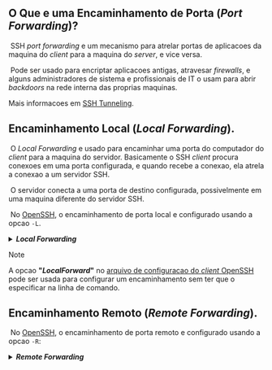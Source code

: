 ## O Que e uma Encaminhamento de Porta (*Port Forwarding*)?
&nbsp;SSH *port forwarding* e um mecanismo para atrelar portas de aplicacoes da maquina do *client* para a maquina do *server*, e vice versa.

&nbsp;Pode ser usado para encriptar aplicacoes antigas, atravesar *firewalls*, e alguns administradores de sistema e profissionais de IT o usam para abrir *backdoors* na rede interna das proprias maquinas.

Mais informacoes em [SSH Tunneling](https://www.ssh.com/academy/ssh/tunneling).


## Encaminhamento Local (*Local Forwarding*).
&nbsp;O *Local Forwarding* e usado para encaminhar uma porta do computador do *client* para a maquina do servidor.
Basicamente o SSH *client* procura conexoes em uma porta configurada, e quando recebe a conexao, ela atrela a conexao a um servidor SSH.

&nbsp;O servidor conecta a uma porta de destino configurada, possivelmente em uma maquina diferente do servidor SSH.

&nbsp;No [OpenSSH](), o encaminhamento de porta local e configurado usando a opcao `-L`.

<details><summary><b><i>Local Forwarding</i></b></summary>

>&nbsp;`ssh -L 80:intra.example.com:80 gw.example.com`
>
>&nbsp;O exemplo acima abre uma conexao para o *[jump server]()* **gw.example.com** e encaminha qualquer conexao para o **"*port* 80"** na maquina local para o **"*port* 80"** em **intra.example.com**.
>
>&nbsp;Por padrao, qualquer usuario (ate mesmo em uma maquina diferente) pode se conectar a porta especificada na maquina *SSH client*. Porem, pode-se restringir isso a programas no mesmo host provendo um **"*bind adress*"**:
>
>&nbsp;`ssh -L 127.0.0.1:80:intra.example.com:80 gw.example.com`
>

</details>

>[!NOTE]
>
>A opcao **"*LocalForward*"** no [arquivo de configuracao do *client* OpenSSH]() pode ser usada para configurar um encaminhamento sem ter que o especificar na linha de comando.

## Encaminhamento Remoto (*Remote Forwarding*).


&nbsp;No [OpenSSH](), o encaminhamento de porta remoto e configurado usando a opcao `-R`:

<details><summary><b><i>Remote Forwarding</i></b></summary>

>&nbsp;`ssh -R 8080:localhost:80 public.example.com`
>
>&nbsp;O *Remote Forwarding* acima permite que qualquer usuario no servidor remoto se conecte a **"*TCP port* 8080"** no servidor remoto. A conexao sera entao atrelada de volta ao *host* do *client*, e o *client* ira fazer uma conexao TCP a **"*port* 80"** no **"*localhost*"**. Qualquer nome de *host* ou endereco IP pode ser usado no lugar do *localhost* para especificar a qual host se conectar.

> [!IMPORTANT]
>&nbsp;Esse exemplo em particular seria util para dar a alguem de fora acesso a um servidor na rede interna. Ou para expor uma aplicacao na rede interna para a *internet* publica. Isso pode ser feito por um empregado em trabalho remoto, ou por um *hacker*.

</details>
